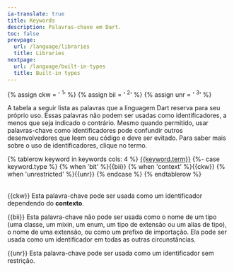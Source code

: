 ```yaml
---
ia-translate: true
title: Keywords
description: Palavras-chave em Dart.
toc: false
prevpage:
  url: /language/libraries
  title: Libraries
nextpage:
  url: /language/built-in-types
  title: Built-in types
---
```


{% assign ckw = '&nbsp;<sup>1</sup>' %}
{% assign bii = '&nbsp;<sup>2</sup>' %}
{% assign unr = '&nbsp;<sup>3</sup>' %}

A tabela a seguir lista as palavras que a linguagem Dart reserva para seu
próprio uso. Essas palavras não podem ser usadas como identificadores, a menos
que seja indicado o contrário. Mesmo quando permitido,
usar palavras-chave como identificadores pode confundir
outros desenvolvedores que leem seu código e deve ser
evitado. Para saber mais sobre o uso de identificadores, clique no termo.

<table class="table table-striped">

{% tablerow keyword in keywords cols: 4 %}
<a href="{{keyword.link}}">{{keyword.term}}</a>
{%- case keyword.type %}
{% when 'bit' %}{{bii}}
{% when 'context' %}{{ckw}}
{% when 'unrestricted' %}{{unr}}
{% endcase %}
{% endtablerow %}
</table>

{{ckw}} Esta palavra-chave pode ser usada como um identificador
        dependendo do **contexto**.

{{bii}} Esta palavra-chave não pode ser usada como o nome de um tipo
        (uma classe, um mixin, um enum, um tipo de extensão ou um alias de tipo),
        o nome de uma extensão, ou como um prefixo de importação.
        Ela pode ser usada como um identificador em todas as outras circunstâncias.

{{unr}} Esta palavra-chave pode ser usada como um identificador sem restrição.

